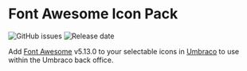 # Font Awesome Icon Pack
![GitHub issues](https://img.shields.io/github/issues-raw/code-for-chapel-hill/NC-COVID-Support?style=flat)
![Release date](https://img.shields.io/github/release/code-for-chapel-hill/NC-COVID-Support?style=flat)


Add [Font Awesome](https://www.fontawesome.com) v5.13.0 to your selectable icons in [Umbraco](https://www.umbraco.com) to use within the Umbraco back office.
